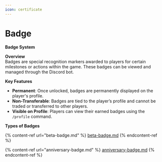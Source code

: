 ```yaml
---
icon: certificate
---
```


# Badge

**Badge System**

**Overview**\
Badges are special recognition markers awarded to players for certain milestones or actions within the game. These badges can be viewed and managed through the Discord bot.

**Key Features**

* **Permanent**: Once unlocked, badges are permanently displayed on the player's profile.
* **Non-Transferable**: Badges are tied to the player’s profile and cannot be traded or transferred to other players.
* **Visible on Profile**: Players can view their earned badges using the `/profile` command.

**Types of Badges**

{% content-ref url="beta-badge.md" %}
[beta-badge.md](beta-badge.md)
{% endcontent-ref %}

{% content-ref url="anniversary-badge.md" %}
[anniversary-badge.md](anniversary-badge.md)
{% endcontent-ref %}


